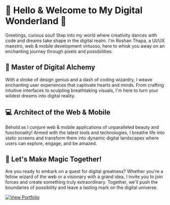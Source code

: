 # 👋 Hello & Welcome to My Digital Wonderland 🚀

Greetings, curious soul! Step into my world where creativity dances with code and dreams take shape in the digital realm. I'm Roshan Thapa, a UI/UX maestro, web & mobile development virtuoso, here to whisk you away on an enchanting journey through pixels and possibilities.

## 🎨 Master of Digital Alchemy
With a stroke of design genius and a dash of coding wizardry, I weave enchanting user experiences that captivate hearts and minds. From crafting intuitive interfaces to sculpting breathtaking visuals, I'm here to turn your wildest dreams into digital reality.

## 💻 Architect of the Web & Mobile
Behold as I conjure web & mobile applications of unparalleled beauty and functionality! Armed with the latest tools and technologies, I breathe life into static screens and transform them into dynamic digital landscapes where users can explore, engage, and be amazed.

## 🚀 Let's Make Magic Together!
Are you ready to embark on a quest for digital greatness? Whether you're a fellow wizard of the web or a visionary with a grand idea, I invite you to join forces and create something truly extraordinary. Together, we'll push the boundaries of possibility and leave a lasting mark on the digital universe.

[![View Portfolio](https://img.shields.io/badge/View%20Portfolio-007bff?style=for-the-badge)](https://lafacodes.pages.dev/)
